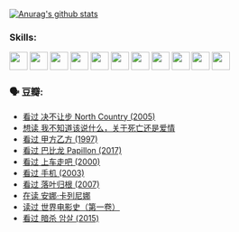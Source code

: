 
[![Anurag's github stats](https://github-readme-stats.vercel.app/api?username=w940853815)](https://github.com/anuraghazra/github-readme-stats)

### Skills:

<code><img height="32" src="https://cdn.jsdelivr.net/npm/simple-icons@v5/icons/python.svg"></code>
<code><img height="32" src="https://cdn.jsdelivr.net/npm/simple-icons@v5/icons/javascript.svg"></code>
<code><img height="32" src="https://cdn.jsdelivr.net/npm/simple-icons@v5/icons/django.svg"></code>
<code><img height="32" src="https://cdn.jsdelivr.net/npm/simple-icons@v5/icons/flask.svg"></code>
<code><img height="32" src="https://cdn.jsdelivr.net/npm/simple-icons@v5/icons/vuetify.svg"></code>
<code><img height="32" src="https://cdn.jsdelivr.net/npm/simple-icons@v5/icons/git.svg"></code>
<code><img height="32" src="https://cdn.jsdelivr.net/npm/simple-icons@v5/icons/docker.svg"></code>
<code><img height="32" src="https://cdn.jsdelivr.net/npm/simple-icons@v5/icons/postgresql.svg"></code>
<code><img height="32" src="https://cdn.jsdelivr.net/npm/simple-icons@v5/icons/elasticsearch.svg"></code>
<code><img height="32" src="https://cdn.jsdelivr.net/npm/simple-icons@v5/icons/macos.svg"></code>
<code><img height="32" src="https://cdn.jsdelivr.net/npm/simple-icons@v5/icons/linux.svg"></code>

### 🗣 豆瓣:

<!-- DOUBAN-ACTIVITIES:START -->
- [看过 决不让步 North Country‎ (2005)](https://www.douban.com/people/136069238/status/3660051849/?_i=37475411)
- [想读 我不知道该说什么，关于死亡还是爱情](https://www.douban.com/people/136069238/status/3653363833/?_i=37475411)
- [看过 甲方乙方‎ (1997)](https://www.douban.com/people/136069238/status/3651577723/?_i=37475411)
- [看过 巴比龙 Papillon‎ (2017)](https://www.douban.com/people/136069238/status/3645198699/?_i=37475411)
- [看过 上车走吧‎ (2000)](https://www.douban.com/people/136069238/status/3637719305/?_i=37475411)
- [看过 手机‎ (2003)](https://www.douban.com/people/136069238/status/3637051304/?_i=37475411)
- [看过 落叶归根‎ (2007)](https://www.douban.com/people/136069238/status/3630316395/?_i=37475412)
- [在读 安娜·卡列尼娜](https://www.douban.com/people/136069238/status/3625420280/?_i=37475412)
- [读过 世界电影史（第一卷）](https://www.douban.com/people/136069238/status/3625419209/?_i=37475412)
- [看过 暗杀 암살‎ (2015)](https://www.douban.com/people/136069238/status/3621839871/?_i=37475412)
<!-- DOUBAN-ACTIVITIES:END -->
<!--
**w940853815/w940853815** is a ✨ _special_ ✨ repository because its `README.md` (this file) appears on your GitHub profile.

Here are some ideas to get you started:

- 🔭 I’m currently working on ...
- 🌱 I’m currently learning ...
- 👯 I’m looking to collaborate on ...
- 🤔 I’m looking for help with ...
- 💬 Ask me about ...
- 📫 How to reach me: ...
- 😄 Pronouns: ...
- ⚡ Fun fact: ...
-->
